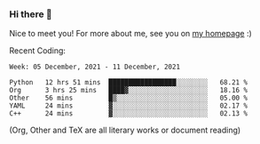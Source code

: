 ### Hi there 👋

Nice to meet you! For more about me, see you on [my homepage](https://jiayipan.me) :)


Recent Coding:
<!--START_SECTION:waka-->
```text
Week: 05 December, 2021 - 11 December, 2021

Python   12 hrs 51 mins  █████████████████░░░░░░░░   68.21 % 
Org      3 hrs 25 mins   ████▓░░░░░░░░░░░░░░░░░░░░   18.16 % 
Other    56 mins         █▒░░░░░░░░░░░░░░░░░░░░░░░   05.00 % 
YAML     24 mins         ▓░░░░░░░░░░░░░░░░░░░░░░░░   02.17 % 
C++      24 mins         ▓░░░░░░░░░░░░░░░░░░░░░░░░   02.13 % 
```
<!--END_SECTION:waka-->
(Org, Other and TeX are all literary works or document reading)

